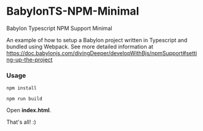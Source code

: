 # BabylonTS-NPM-Minimal
Babylon Typescript NPM Support Minimal

An example of how to setup a Babylon project written in Typescript and bundled using Webpack.
See more detailed information at https://doc.babylonjs.com/divingDeeper/developWithBjs/npmSupport#setting-up-the-project

### Usage
```npm install```

```npm run build```

Open **index.html**.

That's all! :)
